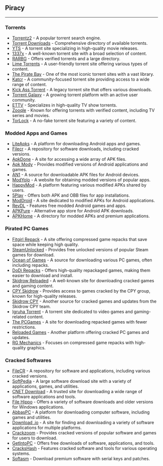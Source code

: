 ## Piracy  

---

### Torrents  

* [Torrentz2](https://torrentz2.nz/) - A popular torrent search engine.  
* [Torrent Downloads](https://www.torrentdownloads.pro/) - Comprehensive directory of available torrents.  
* [YTS](https://yts.mx/) - A torrent site specializing in high-quality movie releases.  
* [1337x](https://www.1337x.tw/) - A well-known torrent site with a broad selection of content.  
* [RARBG](https://rarbg.to/torrents.php?category%5B%5D=54) - Offers verified torrents and a large directory.  
* [Lime Torrents](https://ww3.limetorrents.cyou/) - A user-friendly torrent site offering various types of content.  
* [The Pirate Bay](https://thepiratebay.org/) - One of the most iconic torrent sites with a vast library.  
* [Katcr](https://katcr.to/) - A community-focused torrent site providing access to a wide range of content.  
* [Kick Ass Torrent](https://thekickasstorrents.to/) - A legacy torrent site that offers various downloads.  
* [Torrent Galaxy](https://torrentgalaxy.cyou/) - A growing torrent platform with an active user community.  
* [ETTV](https://www.ettv.to/) - Specializes in high-quality TV show torrents.  
* [Zooqle](https://zooqle.com/) - Known for offering torrents with verified content, including TV series and movies.  
* [TorLock](https://www.torlock.com/) - A no-fake torrent site featuring a variety of content.  

### Modded Apps and Games  

* [LiteApks](https://liteapks.com/) - A platform for downloading Android apps and games.  
* [Filecr](https://filecr.com/en) - A repository for software downloads, including cracked versions.  
* [ApkDone](https://apkdone.com/) - A site for accessing a wide array of APK files.  
* [Apk Mody](https://apkmody.io/) - Provides modified versions of Android applications and games.  
* [AN1](https://an1.com/) - A source for downloadable APK files for Android devices.  
* [ModYolo](https://modyolo.com/) - A website for obtaining modded versions of popular apps.  
* [HappyMod](https://happymod.com/) - A platform featuring various modified APKs shared by users.  
* [5Play](https://5play.ru/en/) - Offers both APK and OBB files for app installations.  
* [ModDroid](https://moddroid.com/) - A site dedicated to modified APKs for Android applications.  
* [RevDL](https://www.revdl.com/) - Features free modded Android games and apps.  
* [APKPure](https://apkpure.com/) - Alternative app store for Android APK downloads.  
* [APKHome](https://apkhome.net/) - A directory for modded APKs and premium applications.  

### Pirated PC Games  

* [Fitgirl Repack](https://fitgirl-repacks.site/) - A site offering compressed game repacks that save space while keeping high quality.  
* [SteamUnlocked](https://steamunlocked.net/) - Provides free unlocked versions of popular Steam games for download.  
* [Ocean of Games](http://oceanofgames.com/) - A source for downloading various PC games, often including repacks.  
* [DoDi Repacks](https://dodi-repacks.site/) - Offers high-quality repackaged games, making them easier to download and install.  
* [Skidrow Reloaded](https://www.skidrowreloaded.com/) - A well-known site for downloading cracked games and gaming content.  
* [CPY Skidrow](https://cpyskidrow.com/) - Provides access to games cracked by the CPY group, known for high-quality releases.  
* [Skidrow CPY](https://skidrowcpy.games/) - Another source for cracked games and updates from the Skidrow CPY team.  
* [Igruha Torrent](https://itorrents-igruha.org/) - A torrent site dedicated to video games and gaming-related content.  
* [The PCGames](https://thepcgames.net/) - A site for downloading repacked games with fewer restrictions.  
* [Reloaded Games](https://reloadedskidrowgames.com/) - Another platform offering cracked PC games and updates.  
* [RG Mechanics](https://rg-mechanics.org/) - Focuses on compressed game repacks with high-quality graphics.  

### Cracked Softwares  

* [FileCR](https://filecr.com/en) - A repository for software and applications, including various cracked versions.  
* [SoftPedia](https://www.softpedia.com/) - A large software download site with a variety of applications, games, and utilities.  
* [CNET Download](https://download.cnet.com/) - A trusted site for downloading a wide range of software applications and tools.  
* [File Hippo](https://filehippo.com/) - Offers a variety of software downloads and older versions for Windows applications.  
* [AbbasPC](https://abbaspc.net/) - A platform for downloading computer software, including games and utilities.  
* [Download .io](https://www.download.io/) - A site for finding and downloading a variety of software applications for multiple platforms.  
* [Crackzoom](https://crackzoom.com/) - Provides cracked versions of popular software and games for users to download.  
* [GetIntoPC](https://getintopc.com/) - Offers free downloads of software, applications, and tools.  
* [CracksHash](https://crackshash.com/) - Features cracked software and tools for various operating systems.  
* [Softasm](https://softasm.com/) - Download premium software with serial keys and patches.  